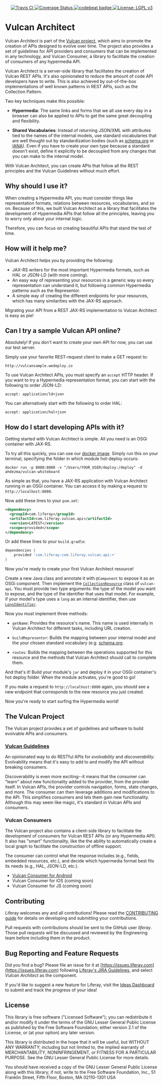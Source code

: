 <div align="center">
    <a href="https://travis-ci.org/liferay/com-liferay-vulcan">
        <img src="https://travis-ci.org/liferay/com-liferay-vulcan.svg?branch=master" alt="Travis CI" />
    </a>
    <a href='https://coveralls.io/github/liferay/com-liferay-vulcan?branch=master'>
        <img src='https://coveralls.io/repos/github/liferay/com-liferay-vulcan/badge.svg?branch=master' alt='Coverage Status' />
    </a>
    <a href="https://codebeat.co/projects/github-com-liferay-com-liferay-vulcan-master">
        <img alt="codebeat badge" src="https://codebeat.co/badges/bb871bcd-dd93-49f2-a8bc-6166169b0e44" />
    </a>
    <a href='https://www.gnu.org/licenses/lgpl-3.0'>
        <img src='https://img.shields.io/badge/License-LGPL%20v3-blue.svg' alt='License: LGPL v3' />
    </a>
</div>

# Vulcan Architect

Vulcan Architect is part of the [Vulcan project](#the-vulcan-project), which aims to promote the creation of APIs designed to evolve over time. The project also provides a set of guidelines for API providers and consumers that can be implemented in any technology, and Vulcan Consumer, a library to facilitate the creation of consumers of any hypermedia API.

Vulcan Architect is a server-side library that facilitates the creation of Vulcan REST APIs. It's also opinionated to reduce the amount of code API developers have to write. This is also achieved by out-of-the-box implementations of well known patterns in REST APIs, such as the Collection Pattern.

Two key techniques make this possible:

- **Hypermedia**: The same links and forms that we all use every day in a browser can also be applied to APIs to get the same great decoupling and flexibility.

- **Shared Vocabularies**: Instead of returning JSON/XML with attributes tied to the names of the internal models, use standard vocabularies that are well thought out by standardization bodies (such as [schema.org](https://schema.org) or [IANA](https://www.iana.org/assignments/link-relations/link-relations.xhtml)). Even if you have to create your own type because a standard doesn't exist, define it explicitly to be decoupled from any changes that you can make to the internal model.

With Vulcan Architect, you can create APIs that follow all the REST principles and the Vulcan Guidelines without much effort.

## Why should I use it?

When creating a Hypermedia API, you must consider things like representation formats, relations between resources, vocabularies, and so on. Because of this, we built Vulcan Architect as a library that facilitates the development of Hypermedia APIs that follow all the principles, leaving you to worry only about your internal logic.

Therefore, you can focus on creating beautiful APIs that stand the test of time.

## How will it help me?

Vulcan Architect helps you by providing the following:

- JAX-RS writers for the most important Hypermedia formats, such as HAL or JSON-LD (with more coming).
- An easy way of representing your resources in a generic way so every representation can understand it, but following common Hypermedia patterns such as the Representor.
- A simple way of creating the different endpoints for your resources, which has many similarities with the JAX-RS approach.

Migrating your API from a REST JAX-RS implementation to Vulcan Architect is easy as pie!

## Can I try a sample Vulcan API online?

Absolutely! If you don't want to create your own API for now, you can use our test server.

Simply use your favorite REST-request client to make a GET request to:

    http://vulcansample.wedeploy.io

To use Vulcan Architect APIs, you must specify an `accept` HTTP header. If you want to try a Hypermedia representation format, you can start with the following to order JSON-LD:

    accept: application/ld+json

You can alternatively start with the following to order HAL:

    accept: application/hal+json

## How do I start developing APIs with it?

Getting started with Vulcan Architect is simple. All you need is an OSGi container with JAX-RS.

To try all this quickly, you can use our [docker image](https://hub.docker.com/r/ahdezma/vulcan-whiteboard/). Simply run this on your terminal, specifying the folder in which module hot-deploy occurs:

    docker run -p 8080:8080 -v "/Users/YOUR_USER/deploy:/deploy" -d ahdezma/vulcan-whiteboard

As simple as that, you have a JAX-RS application with Vulcan Architect running in an OSGi container. You can access it by making a request to `http://localhost:8080`.

Now add these lines to your `pom.xml`:

```xml
<dependency>
  <groupId>com.liferay</groupId>
  <artifactId>com.liferay.vulcan.api</artifactId>
  <version>LATEST</version>
  <scope>provided</scope>
</dependency>
```

Or add these lines to your `build.gradle`:

```groovy
dependencies {
	provided 'com.liferay:com.liferay.vulcan.api:+'
}
```

Now you're ready to create your first Vulcan Architect resource!

Create a new Java class and annotate it with `@Component` to expose it as an OSGi component. Then implement the [`CollectionResource`](https://github.com/liferay/com-liferay-vulcan/blob/master/vulcan-api/src/main/java/com/liferay/vulcan/resource/CollectionResource.java) class of `vulcan-api`. You must provide two type arguments: the type of the model you want to expose, and the type of the identifier that uses that model. For example, if your model's type uses a `long` as an internal identifier, then use [`LongIdentifier`](https://github.com/liferay/com-liferay-vulcan/blob/master/vulcan-api/src/main/java/com/liferay/vulcan/resource/identifier/LongIdentifier.java).

Now you must implement three methods:

- `getName`: Provides the resource's name. This name is used internally in Vulcan Architect for different tasks, including URL creation.

- `buildRepresentor`: Builds the mapping between your internal model and the your chosen standard vocabulary (e.g. [schema.org](https://schema.org).

- `routes`: Builds the mapping between the operations supported for this resource and the methods that Vulcan Architect should call to complete them.

And that's it! Build your module's `jar` and deploy it in your OSGi container's hot deploy folder. When the module activates, you're good to go!

If you make a request to `http://localhost:8080` again, you should see a new endpoint that corresponds to the new resource you just created.

Now you're ready to start surfing the Hypermedia world!

## The Vulcan Project

The Vulcan project provides a set of guidelines and software to build evolvable APIs and consumers.

### [Vulcan Guidelines](https://vulcan.wedeploy.io/guidelines/)

An opinionated way to do RESTful APIs for *evolvability* and *discoverability*. Evolvability means that it's easy to add to and modify the API without breaking consumers.

Discoverability is even more exciting--it means that the consumer can "learn" about new functionality added to the provider, from the provider itself. In Vulcan APIs, the provider controls navigation, forms, state changes, and more. The consumer can then leverage additions and modifications to the API. This simplifies consumers and lets them gain new functionality. Although this may seem like magic, it's standard in Vulcan APIs and consumers.

### Vulcan Consumers

The Vulcan project also contains a client-side library to facilitate the development of consumers for Vulcan REST APIs (or any Hypermedia API). It also has "smart" functionality, like the the ability to automatically create a local graph to facilitate the construction of offline support.

The consumer can control what the response includes (e.g., fields, embedded resources, etc.), and decide which hypermedia format best fits its needs (e.g., HAL, JSON-LD, etc.).

- [Vulcan Consumer for Android](https://github.com/liferay-mobile/vulcan-consumer-android)
- Vulcan Consumer for iOS (coming soon)
- Vulcan Consumer for JS (coming soon)

## Contributing
Liferay welcomes any and all contributions! Please read the [CONTRIBUTING guide](https://github.com/liferay/liferay-portal/blob/master/CONTRIBUTING.markdown) for details on developing and submitting your contributions.

Pull requests with contributions should be sent to the GitHub user *liferay*. Those pull requests will be discussed and reviewed by the Engineering team before including them in the product.

## Bug Reporting and Feature Requests
Did you find a bug? Please file an issue for it at [https://issues.liferay.com](https://issues.liferay.com) following [Liferay's JIRA Guidelines](http://www.liferay.com/community/wiki/-/wiki/Main/JIRA), and select *Vulcan Architect* as the component.

If you'd like to suggest a new feature for Liferay, visit the [Ideas Dashboard](https://dev.liferay.com/participate/ideas) to submit and track the progress of your idea!

## License
This library is free software ("Licensed Software"); you can redistribute it and/or modify it under the terms of the GNU Lesser General Public License as published by the Free Software Foundation; either version 2.1 of the License, or (at your option) any later version.

This library is distributed in the hope that it will be useful, but WITHOUT ANY WARRANTY; including but not limited to, the implied warranty of MERCHANTABILITY, NONINFRINGEMENT, or FITNESS FOR A PARTICULAR PURPOSE. See the GNU Lesser General Public License for more details.

You should have received a copy of the GNU Lesser General Public License along with this library; if not, write to the Free Software Foundation, Inc., 51 Franklin Street, Fifth Floor, Boston, MA 02110-1301 USA